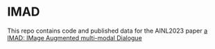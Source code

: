 # IMAD
This repo contains code and published data for the AINL2023 paper [a IMAD: IMage Augmented multi-modal Dialogue](link.com)
